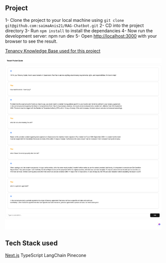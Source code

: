 ## Project
1- Clone the project to your local machine using `git clone git@github.com:saimaAnis21/RAG-Chatbot.git` 
2- CD into the project directory
3- Run `npm install` to install the dependancies
4- Now run the development server: npm run dev
5- Open [http://localhost:3000](http://localhost:3000) with your browser to see the result.

[Tenancy Knowledge Base used for this project](https://docs.google.com/document/d/1rtHvh9EXj-YiTk16ooXxGyQPLZaXj1yYztBFxCn-k7U/edit?usp=sharing)

![](screenshots/tenant-rag.png)

## Tech Stack used
[Next.js](https://nextjs.org)
TypeScript
LangChain
Pinecone
